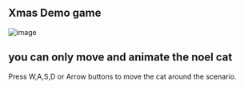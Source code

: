 ## Xmas Demo game
![image](https://github.com/user-attachments/assets/5c0ee121-af97-4dd0-9f93-f738e1bfd0ae)

## you can only move and animate the noel cat
Press W,A,S,D or Arrow buttons to move the cat around the scenario.
